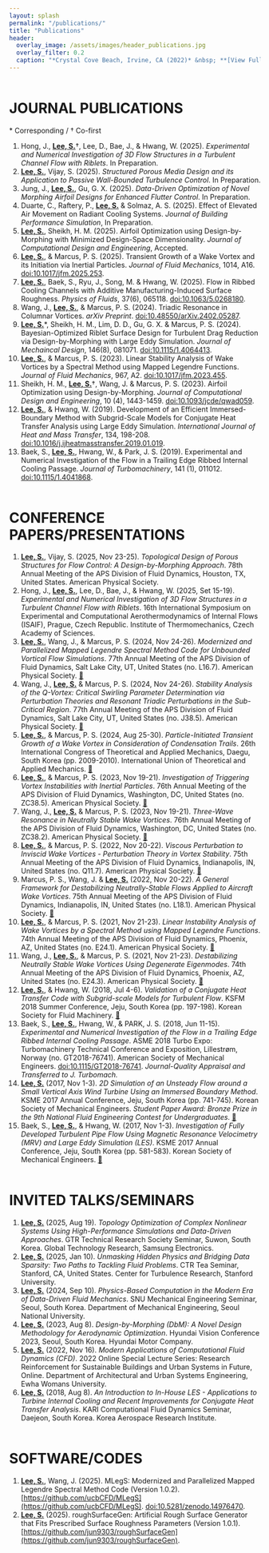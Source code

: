 ```yaml
---
layout: splash
permalink: "/publications/"
title: "Publications"
header:
  overlay_image: /assets/images/header_publications.jpg
  overlay_filter: 0.2
  caption: "*Crystal Cove Beach, Irvine, CA (2022)* &nbsp; **[View Full-image](/assets/photographs/reef_point_crystal_cove_2022.jpg)**"
---
```


# JOURNAL PUBLICATIONS

\* Corresponding / † Co-first

1. Hong, J., <ins>**Lee, S.**</ins>†, Lee, D., Bae, J., & Hwang, W. (2025). *Experimental and Numerical Investigation of 3D Flow Structures in a Turbulent Channel Flow with Riblets*. In Preparation.
1. <ins>**Lee, S.**</ins>, Vijay, S. (2025). *Structured Porous Media Design and its Application to Passive Wall-Bounded Turbulence Control*. In Preparation.
1. Jung, J., <ins>**Lee, S.**</ins>, Gu, G. X. (2025). *Data-Driven Optimization of Novel Morphing Airfoil Designs for Enhanced Flutter Control*. In Preparation.
1. Duarte, C., Raftery, P., <ins>**Lee, S.**</ins> & Solmaz, A. S. (2025). Effect of Elevated Air Movement on Radiant Cooling Systems. *Journal of Building Performance Simulation*, In Preparation.
1. <ins>**Lee, S.**</ins>, Sheikh, H. M. (2025). Airfoil Optimization using Design-by-Morphing with Minimized Design-Space Dimensionality. *Journal of Computational Design and Engineering*, Accepted.
1. <ins>**Lee, S.**</ins>, & Marcus, P. S. (2025). Transient Growth of a Wake Vortex and its Initiation via Inertial Particles. *Journal of Fluid Mechanics*, 1014, A16. [doi:10.1017/jfm.2025.253](https://doi.org/10.1017/jfm.2025.253).
1. <ins>**Lee, S.**</ins>, Baek, S., Ryu, J., Song, M. & Hwang, W. (2025). Flow in Ribbed Cooling Channels with Additive Manufacturing-Induced Surface Roughness. *Physics of Fluids*, 37(6), 065118. [doi:10.1063/5.0268180](https://doi.org/10.1063/5.0268180).
1. Wang, J., <ins>**Lee, S.**</ins>, & Marcus, P. S. (2024). Triadic Resonance in Columnar Vortices. *arXiv Preprint*. [doi:10.48550/arXiv.2402.05287](https://doi.org/10.48550/arXiv.2402.05287).
1. <ins>**Lee, S.**</ins>\*, Sheikh, H. M., Lim, D. D., Gu, G. X. & Marcus, P. S. (2024). Bayesian-Optimized Riblet Surface Design for Turbulent Drag Reduction via Design-by-Morphing with Large Eddy Simulation. *Journal of Mechaincal Design*, 146(8), 081071. [doi:10.1115/1.4064413](https://doi.org/10.1115/1.4064413).
1. <ins>**Lee, S.**</ins>, & Marcus, P. S. (2023). Linear Stability Analysis of Wake Vortices by a Spectral Method using Mapped Legendre Functions. *Journal of Fluid Mechanics*, 967, A2. [doi:10.1017/jfm.2023.455](https://doi.org/10.1017/jfm.2023.455).
1. Sheikh, H. M., <ins>**Lee, S.**</ins>†, Wang, J. & Marcus, P. S. (2023). Airfoil Optimization using Design-by-Morphing. *Journal of Computational Design and Engineering*, 10 (4), 1443-1459. [doi:10.1093/jcde/qwad059](https://doi.org/10.1093/jcde/qwad059).
1. <ins>**Lee, S.**</ins>, & Hwang, W. (2019). Development of an Efficient Immersed-Boundary Method with Subgrid-Scale Models for Conjugate Heat Transfer Analysis using Large Eddy Simulation. *International Journal of Heat and Mass Transfer*, 134, 198-208. [doi:10.1016/j.ijheatmasstransfer.2019.01.019](https://doi.org/10.1016/j.ijheatmasstransfer.2019.01.019).
1. Baek, S., <ins>**Lee, S.**</ins>, Hwang, W., & Park, J. S. (2019). Experimental and Numerical Investigation of the Flow in a Trailing Edge Ribbed Internal Cooling Passage. *Journal of Turbomachinery*, 141 (1), 011012. [doi:10.1115/1.4041868](https://doi.org/10.1115/1.4041868).

# CONFERENCE PAPERS/PRESENTATIONS

1. <ins>**Lee, S.**</ins>, Vijay, S. (2025, Nov 23-25). *Topological Design of Porous Structures for Flow Control: A Design-by-Morphing Approach*. 78th Annual Meeting of the APS Division of Fluid Dynamics, Houston, TX, United States. American Physical Society.
1. Hong, J., <ins>**Lee, S.**</ins>, Lee, D., Bae, J., & Hwang, W. (2025, Set 15-19). *Experimental and Numerical Investigation of 3D Flow Structures in a Turbulent Channel Flow with Riblets*. 16th International Symposium on Experimental and Computational Aerothermodynamics of Internal Flows (ISAIF), Prague, Czech Republic. Institute of Thermomechanics, Czech Academy of Sciences.
1. <ins>**Lee, S.**</ins>, Wang, J., & Marcus, P. S. (2024, Nov 24-26). *Modernized and Parallelized Mapped Legendre Spectral Method Code for Unbounded Vortical Flow Simulations*. 77th Annual Meeting of the APS Division of Fluid Dynamics, Salt Lake City, UT, United States (no. L16.7). American Physical Society. [:link:](https://meetings.aps.org/Meeting/DFD24/Session/L16.7)
1. Wang, J., <ins>**Lee, S.**</ins> & Marcus, P. S. (2024, Nov 24-26). *Stability Analysis of the Q-Vortex: Critical Swirling Parameter Determination via Perturbation Theories and Resonant Triadic Perturbations in the Sub-Critical Region*. 77th Annual Meeting of the APS Division of Fluid Dynamics, Salt Lake City, UT, United States (no. J38.5). American Physical Society. [:link:](https://meetings.aps.org/Meeting/DFD24/Session/J38.5)
1. <ins>**Lee, S.**</ins>, & Marcus, P. S. (2024, Aug 25-30). *Particle-Initiated Transient Growth of a Wake Vortex in Consideration of Condensation Trails*. 26th International Congress of Theoretical and Applied Mechanics, Daegu, South Korea (pp. 2009-2010). International Union of Theoretical and Applied Mechanics. [:link:](https://nl.go.kr/seoji/contents/S80100000000.do?schM=intgr_detail_view_isbn&isbn=9791198476098)
1. <ins>**Lee, S.**</ins>, & Marcus, P. S. (2023, Nov 19-21). *Investigation of Triggering Vortex Instabilities with Inertial Particles*. 76th Annual Meeting of the APS Division of Fluid Dynamics, Washington, DC, United States (no. ZC38.5). American Physical Society. [:link:](https://meetings.aps.org/Meeting/DFD23/Session/ZC38.5)
1. Wang, J., <ins>**Lee, S.**</ins> & Marcus, P. S. (2023, Nov 19-21). *Three-Wave Resonance in Neutrally Stable Wake Vortices*. 76th Annual Meeting of the APS Division of Fluid Dynamics, Washington, DC, United States (no. ZC38.2). American Physical Society. [:link:](https://meetings.aps.org/Meeting/DFD23/Session/ZC38.2)
1. <ins>**Lee, S.**</ins>, & Marcus, P. S. (2022, Nov 20-22). *Viscous Perturbation to Inviscid Wake Vortices - Perturbation Theory in Vortex Stability*. 75th Annual Meeting of the APS Division of Fluid Dynamics, Indianapolis, IN, United States (no. Q11.7). American Physical Society. [:link:](https://meetings.aps.org/Meeting/DFD22/Session/Q11.7)
1. Marcus, P. S., Wang, J. & <ins>**Lee, S.**</ins> (2022, Nov 20-22). *A General Framework for Destabilizing Neutrally-Stable Flows Applied to Aircraft Wake Vortices*. 75th Annual Meeting of the APS Division of Fluid Dynamics, Indianapolis, IN, United States (no. L18.1). American Physical Society. [:link:](https://meetings.aps.org/Meeting/DFD22/Session/L18.1)
1. <ins>**Lee, S.**</ins>, & Marcus, P. S. (2021, Nov 21-23). *Linear Instability Analysis of Wake Vortices by a Spectral Method using Mapped Legendre Functions*. 74th Annual Meeting of the APS Division of Fluid Dynamics, Phoenix, AZ, United States (no. E24.1). American Physical Society. [:link:](https://meetings.aps.org/Meeting/DFD21/Session/E24.1)
1. Wang, J., <ins>**Lee, S.**</ins>, & Marcus, P. S. (2021, Nov 21-23). *Destabilizing Neutrally Stable Wake Vortices Using Degenerate Eigenmodes*. 74th Annual Meeting of the APS Division of Fluid Dynamics, Phoenix, AZ, United States (no. E24.3). American Physical Society. [:link:](https://meetings.aps.org/Meeting/DFD21/Session/E24.3)
1. <ins>**Lee, S.**</ins>, & Hwang, W. (2018, Jul 4-6). *Validation of a Conjugate Heat Transfer Code with Subgrid-scale Models for Turbulent Flow*. KSFM 2018 Summer Conference, Jeju, South Korea (pp. 197-198). Korean Society for Fluid Machinery. [:link:](http://www.dbpia.co.kr/journal/articleDetail?nodeId=NODE07536688&language=ko_KR)
1. Baek, S., <ins>**Lee, S.**</ins>, Hwang, W., & PARK, J. S. (2018, Jun 11-15). *Experimental and Numerical Investigation of the Flow in a Trailing Edge Ribbed Internal Cooling Passage*. ASME 2018 Turbo Expo: Turbomachinery Technical Conference and Exposition, Lillestrøm, Norway (no. GT2018-76741). American Society of Mechanical Engineers. [doi:10.1115/GT2018-76741](https://doi.org/10.1115/GT2018-76741). *Journal-Quality Appraisal and Transferred to J. Turbomach.*
1. <ins>**Lee, S.**</ins> (2017, Nov 1-3). *2D Simulation of an Unsteady Flow around a Small Vertical Axis Wind Turbine Using an Immersed Boundary Method*. KSME 2017 Annual Conference, Jeju, South Korea (pp. 741-745). Korean Society of Mechanical Engineers. *Student Paper Award: Bronze Prize in the 9th National Fluid Engineering Contest for Undergraduates*. [:link:](http://www.dbpia.co.kr/journal/articleDetail?nodeId=NODE07287580&language=ko_KR#)
1. Baek, S., <ins>**Lee, S.**</ins>, & Hwang, W. (2017, Nov 1-3). *Investigation of Fully Developed Turbulent Pipe Flow Using Magnetic Resonance Velocimetry (MRV) and Large Eddy Simulation (LES)*. KSME 2017 Annual Conference, Jeju, South Korea (pp. 581-583). Korean Society of Mechanical Engineers. [:link:](http://www.dbpia.co.kr/journal/articleDetail?nodeId=NODE07287540&language=ko_KR#)

# INVITED TALKS/SEMINARS

1. <ins>**Lee, S.**</ins> (2025, Aug 19). *Topology Optimization of Complex Nonlinear Systems Using High-Performance Simulations and Data-Driven Approaches*. GTR Technical Research Society Seminar, Suwon, South Korea. Global Technology Research, Samsung Electronics.
1. <ins>**Lee, S.**</ins> (2025, Jan 10). *Unmasking Hidden Physics and Bridging Data Sparsity: Two Paths to Tackling Fluid Problems*. CTR Tea Seminar, Stanford, CA, United States. Center for Turbulence Research, Stanford University.
1. <ins>**Lee, S.**</ins> (2024, Sep 10). *Physics-Based Computation in the Modern Era of Data-Driven Fluid Mechanics*. SNU Mechanical Engineering Seminar, Seoul, South Korea. Department of Mechanical Engineering, Seoul National University.
1. <ins>**Lee, S.**</ins> (2023, Aug 8). *Design-by-Morphing (DbM): A Novel Design Methodology for Aerodynamic Optimization*. Hyundai Vision Conference 2023, Seoul, South Korea. Hyundai Motor Company.
1. <ins>**Lee, S.**</ins> (2022, Nov 16). *Modern Applications of Computational Fluid Dynamics (CFD)*. 2022 Online Special Lecture Series: Research Reinforcement for Sustainable Buildings and Urban Systems in Future, Online. Department of Architectural and Urban Systems Engineering, Ewha Womans University.
1. <ins>**Lee, S.**</ins> (2018, Aug 8). *An Introduction to In-House LES - Applications to Turbine Internal Cooling and Recent Improvements for Conjugate Heat Transfer Analysis*. KARI Computational Fluid Dynamics Seminar, Daejeon, South Korea. Korea Aerospace Research Institute.

# SOFTWARE/CODES
1. <ins>**Lee, S.**</ins>, Wang, J. (2025). MLegS: Modernized and Parallelized Mapped Legendre Spectral Method Code (Version 1.0.2). [https://github.com/ucbCFD/MLegS](https://github.com/ucbCFD/MLegS). [doi:10.5281/zenodo.14976470](https://doi.org/10.5281/zenodo.14976470).
1. <ins>**Lee, S.**</ins> (2025). roughSurfaceGen: Artificial Rough Surface Generator that Fits Prescribed Surface Roughness Parameters (Version 1.0.1). [https://github.com/jun9303/roughSurfaceGen](https://github.com/jun9303/roughSurfaceGen). 

<style type="text/css">
h1 {
	margin-top:2em;
}
h3 {
	margin-top:0.5em;
}
</style>